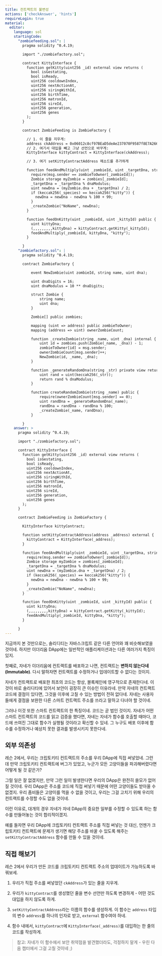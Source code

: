 ```yaml
---
title: 컨트랙트의 불변성
actions: ['checkAnswer', 'hints']
requireLogin: true
material:
  editor:
    language: sol
    startingCode:
      "zombiefeeding.sol": |
        pragma solidity ^0.4.19;

        import "./zombiefactory.sol";

        contract KittyInterface {
          function getKitty(uint256 _id) external view returns (
            bool isGestating,
            bool isReady,
            uint256 cooldownIndex,
            uint256 nextActionAt,
            uint256 siringWithId,
            uint256 birthTime,
            uint256 matronId,
            uint256 sireId,
            uint256 generation,
            uint256 genes
          );
        }

        contract ZombieFeeding is ZombieFactory {

          // 1. 이 줄을 지우게:
          address ckAddress = 0x06012c8cf97BEaD5deAe237070F9587f8E7A266d;
          // 2. 여기서 대입을 빼고 그냥 선언으로 바꾸게:
          KittyInterface kittyContract = KittyInterface(ckAddress);

          // 3. 여기 setKittyContractAddress 메소드를 추가하게

          function feedAndMultiply(uint _zombieId, uint _targetDna, string _species) public {
            require(msg.sender == zombieToOwner[_zombieId]);
            Zombie storage myZombie = zombies[_zombieId];
            _targetDna = _targetDna % dnaModulus;
            uint newDna = (myZombie.dna + _targetDna) / 2;
            if (keccak256(_species) == keccak256("kitty")) {
              newDna = newDna - newDna % 100 + 99;
            }
            _createZombie("NoName", newDna);
          }

          function feedOnKitty(uint _zombieId, uint _kittyId) public {
            uint kittyDna;
            (,,,,,,,,,kittyDna) = kittyContract.getKitty(_kittyId);
            feedAndMultiply(_zombieId, kittyDna, "kitty");
          }

        }
      "zombiefactory.sol": |
        pragma solidity ^0.4.19;

        contract ZombieFactory {

            event NewZombie(uint zombieId, string name, uint dna);

            uint dnaDigits = 16;
            uint dnaModulus = 10 ** dnaDigits;

            struct Zombie {
                string name;
                uint dna;
            }

            Zombie[] public zombies;

            mapping (uint => address) public zombieToOwner;
            mapping (address => uint) ownerZombieCount;

            function _createZombie(string _name, uint _dna) internal {
                uint id = zombies.push(Zombie(_name, _dna)) - 1;
                zombieToOwner[id] = msg.sender;
                ownerZombieCount[msg.sender]++;
                NewZombie(id, _name, _dna);
            }

            function _generateRandomDna(string _str) private view returns (uint) {
                uint rand = uint(keccak256(_str));
                return rand % dnaModulus;
            }

            function createRandomZombie(string _name) public {
                require(ownerZombieCount[msg.sender] == 0);
                uint randDna = _generateRandomDna(_name);
                randDna = randDna - randDna % 100;
                _createZombie(_name, randDna);
            }

        }
    answer: >
      pragma solidity ^0.4.19;

      import "./zombiefactory.sol";

      contract KittyInterface {
        function getKitty(uint256 _id) external view returns (
          bool isGestating,
          bool isReady,
          uint256 cooldownIndex,
          uint256 nextActionAt,
          uint256 siringWithId,
          uint256 birthTime,
          uint256 matronId,
          uint256 sireId,
          uint256 generation,
          uint256 genes
        );
      }

      contract ZombieFeeding is ZombieFactory {

        KittyInterface kittyContract;

        function setKittyContractAddress(address _address) external {
          kittyContract = KittyInterface(_address);
        }

        function feedAndMultiply(uint _zombieId, uint _targetDna, string _species) public {
          require(msg.sender == zombieToOwner[_zombieId]);
          Zombie storage myZombie = zombies[_zombieId];
          _targetDna = _targetDna % dnaModulus;
          uint newDna = (myZombie.dna + _targetDna) / 2;
          if (keccak256(_species) == keccak256("kitty")) {
            newDna = newDna - newDna % 100 + 99;
          }
          _createZombie("NoName", newDna);
        }

        function feedOnKitty(uint _zombieId, uint _kittyId) public {
          uint kittyDna;
          (,,,,,,,,,kittyDna) = kittyContract.getKitty(_kittyId);
          feedAndMultiply(_zombieId, kittyDna, "kitty");
        }

      }
---
```


지금까지 본 것만으로는, 솔리디티는 자바스크립트 같은 다른 언어와 꽤 비슷해보였을 것이네. 하지만 이더리움 DApp에는 일반적인 애플리케이션과는 다른 여러가지 특징이 있지.

첫째로, 자네가 이더리움에 컨트랙트를 배포하고 나면, 컨트랙트는 **변하지 않는다네(Immutable)**. 다시 말하자면 컨트랙트를 수정하거나 업데이트할 수 없다는 것이지.

자네가 컨트랙트로 배포한 최초의 코드는 항상, 블록체인에 영구적으로 존재한다네. 이것이 바로 솔리디티에 있어서 보안이 굉장히 큰 이슈인 이유라네. 만약 자네의 컨트랙트 코드에 결점이 있다면, 그것을 이후에 고칠 수 있는 방법이 전혀 없다네. 자네는 사용자들에게 결점을 보완한 다른 스마트 컨트랙트 주소를 쓰라고 말하고 다녀야 할 것이네.

그러나 이것 또한 스마트 컨트랙트의 한 특징이네. 코드는 곧 법인 것이지. 자네가 어떤 스마트 컨트랙트의 코드를 읽고 검증을 했다면, 자네는 자네가 함수를 호출할 때마다, 코드에 쓰여진 그대로 함수가 실행될 것이라고 확신할 수 있네. 그 누구도 배포 이후에 함수를 수정하거나 예상치 못한 결과를 발생시키지 못한다네.

## 외부 의존성

레슨 2에서, 우리는 크립토키티 컨트랙트의 주소를 우리 DApp에 직접 써넣었네. 그런데 만약 크립토키티 컨트랙트에 버그가 있었고, 누군가 모든 고양이들을 파괴해버렸다면 어떻게 될 것 같은가?

그럴 일은 잘 없겠지만, 만약 그런 일이 발생한다면 우리의 DApp은 완전히 쓸모가 없어질 것이네. 우리 DApp은 주소를 코드에 직접 써넣기 때문에 어떤 고양이들도 받아올 수 없겠지. 우리 좀비들은 고양이를 먹을 수 없을 것이고, 우리는 그걸 고치기 위해 우리의 컨트랙트를 수정할 수도 없을 것이네.

이런 이유로, 대개의 경우 자네가 자네 DApp의 중요한 일부를 수정할 수 있도록 하는 함수를 만들어놓는 것이 합리적이겠지. 

예를 들자면 우리 DApp에 크립토키티 컨트랙트 주소를 직접 써넣는 것 대신, 언젠가 크립토키티 컨트랙트에 문제가 생기면 해당 주소를 바꿀 수 있도록 해주는 `setKittyContractAddress` 함수를 만들 수 있을 것이네.

## 직접 해보기

레슨 2에서 우리가 만든 코드를 크립토키티 컨트랙트 주소의 업데이트가 가능하도록 바꿔보세.

1. 우리가 직접 주소를 써넣었던 `ckAddress`가 있는 줄을 지우게.

2. 우리가 `kittyContract`를 생성했던 줄을 변수 선언만 하도록 변경하게 - 어떤 것도 대입을 하지 않도록 하게.

3. `setKittyContractAddress`라는 이름의 함수를 생성하게. 이 함수는 `address` 타입의 변수 `address`를 하나의 인자로 받고, `external` 함수여야 하네.

4. 함수 내에서, `kittyContract`에 `KittyInterface(_address)`를 대입하는 한 줄의 코드를 작성하게.

> 참고: 자네가 이 함수에서 보안 취약점을 발견했더라도, 걱정하지 말게 - 우린 다음 챕터에서 그걸 고칠 것이네 ;)

